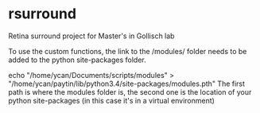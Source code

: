 # rsurround
Retina surround project for Master's in Gollisch lab

To use the custom functions, the link to the /modules/ folder needs
to be added to the python site-packages folder.

echo "/home/ycan/Documents/scripts/modules" > "/home/ycan/paytin/lib/python3.4/site-packages/modules.pth"
The first path is where the modules folder is, the second one is the location of your python site-packages (in this case it's in a virtual environment)
